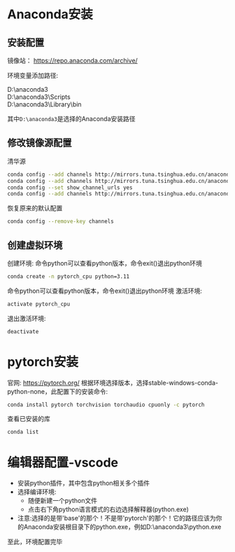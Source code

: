 # Anaconda安装
## 安装配置
镜像站：
https://repo.anaconda.com/archive/

环境变量添加路径:

D:\anaconda3  
D:\anaconda3\Scripts  
D:\anaconda3\Library\bin  

其中`D:\anaconda3`是选择的Anaconda安装路径
## 修改镜像源配置
清华源
```bash
conda config --add channels http://mirrors.tuna.tsinghua.edu.cn/anaconda/pkgs/free/win-64/
conda config --add channels http://mirrors.tuna.tsinghua.edu.cn/anaconda/pkgs/main/win-64/
conda config --set show_channel_urls yes
conda config --add channels http://mirrors.tuna.tsinghua.edu.cn/anaconda/cloud/pytorch/win-64/
```
恢复原来的默认配置
```bash
conda config --remove-key channels
```
## 创建虚拟环境
创建环境:
命令python可以查看python版本，命令exit()退出python环境
```bash
conda create -n pytorch_cpu python=3.11
```
命令python可以查看python版本，命令exit()退出python环境
激活环境:
```bash
activate pytorch_cpu
```
退出激活环境:
```bash
deactivate
```
# pytorch安装
官网: https://pytorch.org/
根据环境选择版本，选择stable-windows-conda-python-none，此配置下的安装命令:
```bash
conda install pytorch torchvision torchaudio cpuonly -c pytorch
```
查看已安装的库
```bash
conda list
```
# 编辑器配置-vscode
+ 安装python插件，其中包含python相关多个插件
+ 选择编译环境:
  - 随便新建一个python文件
  - 点击右下角python语言模式的右边选择解释器(python.exe)
+ 注意:选择的是带'base'的那个！不是带'pytorch'的那个！它的路径应该为你的Anaconda安装根目录下的python.exe，例如D:\anaconda3\python.exe

至此，环境配置完毕





